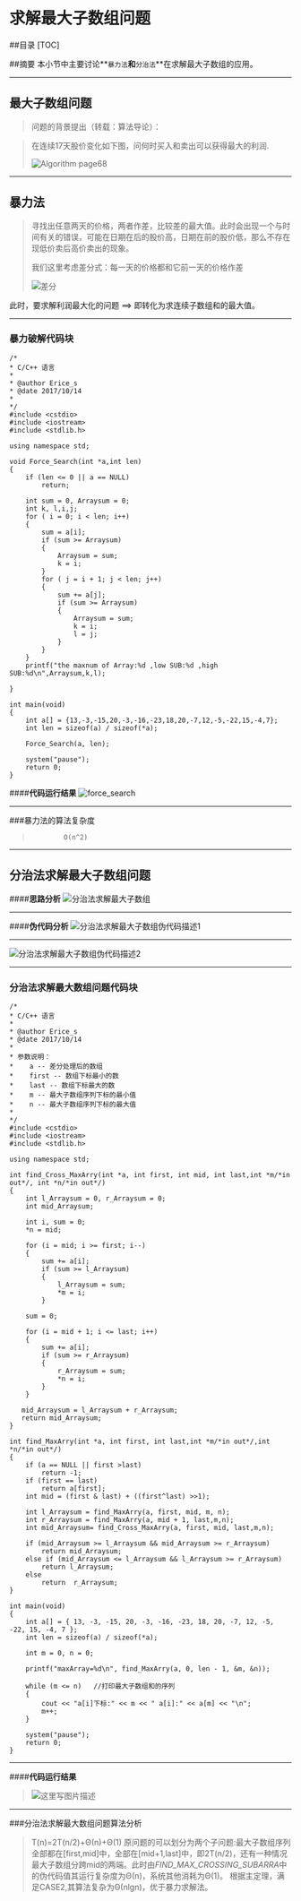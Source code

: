 ﻿# 求解最大子数组问题

##目录
[TOC]

##摘要
本小节中主要讨论**`暴力法`**和**`分治法`**在求解最大子数组的应用。

---

## 最大子数组问题

>问题的背景提出（转载：算法导论）：

>在连续17天股价变化如下图，问何时买入和卖出可以获得最大的利润.
>
>![Algorithm page68](http://img.blog.csdn.net/20171014210656046?watermark/2/text/aHR0cDovL2Jsb2cuY3Nkbi5uZXQvRXJpY2Vfcw==/font/5a6L5L2T/fontsize/400/fill/I0JBQkFCMA==/dissolve/70/gravity/SouthEast)

---

## 暴力法

> 寻找出任意两天的价格，两者作差，比较差的最大值。此时会出现一个与时间有关的错误，可能在日期在后的股价高，日期在前的股价低，那么不存在现低价卖后高价卖出的现象。
> 
> 我们这里考虑差分式：每一天的价格都和它前一天的价格作差
> 
> ![差分](http://img.blog.csdn.net/20171014211446000?watermark/2/text/aHR0cDovL2Jsb2cuY3Nkbi5uZXQvRXJpY2Vfcw==/font/5a6L5L2T/fontsize/400/fill/I0JBQkFCMA==/dissolve/70/gravity/SouthEast)

此时，要求解利润最大化的问题 ==> 即转化为求连续子数组和的最大值。

---
### 暴力破解代码块

``` c/c++
/*
* C/C++ 语言
*
* @author Erice_s
* @date 2017/10/14
*
*/
#include <cstdio>
#include <iostream>
#include <stdlib.h>

using namespace std;

void Force_Search(int *a,int len)
{
	if (len <= 0 || a == NULL)
		return;
	
	int sum = 0, Arraysum = 0;
	int k, l,i,j;
	for ( i = 0; i < len; i++)
	{
		sum = a[i];
		if (sum >= Arraysum)
		{
			Arraysum = sum;
			k = i;
		}
		for ( j = i + 1; j < len; j++)
		{
			sum += a[j];
			if (sum >= Arraysum)
			{
				Arraysum = sum;
				k = i;
				l = j;
			}
		}
	}
	printf("the maxnum of Array:%d ,low SUB:%d ,high SUB:%d\n",Arraysum,k,l);
	
}

int main(void)
{
	int a[] = {13,-3,-15,20,-3,-16,-23,18,20,-7,12,-5,-22,15,-4,7};
	int len = sizeof(a) / sizeof(*a);

	Force_Search(a, len);

	system("pause");
	return 0;
}
```

####**代码运行结果**
![force_search](http://img.blog.csdn.net/20171014212201262?watermark/2/text/aHR0cDovL2Jsb2cuY3Nkbi5uZXQvRXJpY2Vfcw==/font/5a6L5L2T/fontsize/400/fill/I0JBQkFCMA==/dissolve/70/gravity/SouthEast)

---
###暴力法的算法复杂度
>             O(n^2)

---
## 分治法求解最大子数组问题
####**思路分析**
![分治法求解最大子数组](http://img.blog.csdn.net/20171014212756407?watermark/2/text/aHR0cDovL2Jsb2cuY3Nkbi5uZXQvRXJpY2Vfcw==/font/5a6L5L2T/fontsize/400/fill/I0JBQkFCMA==/dissolve/70/gravity/SouthEast)

---
####**伪代码分析**
![分治法求解最大子数组伪代码描述1](http://img.blog.csdn.net/20171014213101335?watermark/2/text/aHR0cDovL2Jsb2cuY3Nkbi5uZXQvRXJpY2Vfcw==/font/5a6L5L2T/fontsize/400/fill/I0JBQkFCMA==/dissolve/70/gravity/SouthEast)

---
![分治法求解最大子数组伪代码描述2](http://img.blog.csdn.net/20171014213143267?watermark/2/text/aHR0cDovL2Jsb2cuY3Nkbi5uZXQvRXJpY2Vfcw==/font/5a6L5L2T/fontsize/400/fill/I0JBQkFCMA==/dissolve/70/gravity/SouthEast)

---
### 分治法求解最大数组问题代码块

``` c/c++
/*
* C/C++ 语言
*
* @author Erice_s
* @date 2017/10/14
* 
* 参数说明：
*    a -- 差分处理后的数组
*    first -- 数组下标最小的数
*    last -- 数组下标最大的数
*    m -- 最大子数组序列下标的最小值
*    n -- 最大子数组序列下标的最大值
* 
*/
#include <cstdio>
#include <iostream>
#include <stdlib.h>

using namespace std;

int find_Cross_MaxArry(int *a, int first, int mid, int last,int *m/*in out*/, int *n/*in out*/)
{
	int l_Arraysum = 0, r_Arraysum = 0;
	int mid_Arraysum;

	int i, sum = 0;
	*n = mid;
	
	for (i = mid; i >= first; i--)
	{
		sum += a[i];
		if (sum >= l_Arraysum)
		{
			l_Arraysum = sum;
			*m = i;
		}

	sum = 0;
	
	for (i = mid + 1; i <= last; i++)
	{
		sum += a[i];
		if (sum >= r_Arraysum)
		{
			r_Arraysum = sum;
			*n = i;
		}
	}

   mid_Arraysum = l_Arraysum + r_Arraysum;
   return mid_Arraysum;
}

int find_MaxArry(int *a, int first, int last,int *m/*in out*/,int *n/*in out*/)
{
	if (a == NULL || first >last)
		return -1;
	if (first == last)
		return a[first];
	int mid = (first & last) + ((first^last) >>1);

	int l_Arraysum = find_MaxArry(a, first, mid, m, n);
	int r_Arraysum = find_MaxArry(a, mid + 1, last,m,n);
	int mid_Arraysum= find_Cross_MaxArry(a, first, mid, last,m,n);

	if (mid_Arraysum >= l_Arraysum && mid_Arraysum >= r_Arraysum)
		return mid_Arraysum;
	else if (mid_Arraysum <= l_Arraysum && l_Arraysum >= r_Arraysum)
		return l_Arraysum;
	else
		return  r_Arraysum;
}

int main(void)
{
	int a[] = { 13, -3, -15, 20, -3, -16, -23, 18, 20, -7, 12, -5, -22, 15, -4, 7 };
	int len = sizeof(a) / sizeof(*a);
	
	int m = 0, n = 0;

	printf("maxArray=%d\n", find_MaxArry(a, 0, len - 1, &m, &n));

	while (m <= n)   //打印最大子数组和的序列
	{
		cout << "a[i]下标:" << m << " a[i]:" << a[m] << "\n";
		m++;
	}
		
	system("pause");
	return 0;
}
```

---
####**代码运行结果**
>![这里写图片描述](http://img.blog.csdn.net/20171014214339351?watermark/2/text/aHR0cDovL2Jsb2cuY3Nkbi5uZXQvRXJpY2Vfcw==/font/5a6L5L2T/fontsize/400/fill/I0JBQkFCMA==/dissolve/70/gravity/SouthEast)

---
###分治法求解最大数组问题算法分析
>T(n)=2T(n/2)+Θ(n)+Θ(1)
>原问题的可以划分为两个子问题:最大子数组序列全部都在[first,mid]中，全部在[mid+1,last]中，即2T(n/2)，还有一种情况最大子数组分跨mid的两端。此时由*FIND_MAX_CROSSING_SUBARRA*中的伪代码值其运行复杂度为Θ(n)，系统其他消耗为Θ(1)。
>根据主定理，满足CASE2,其算法复杂为Θ(nlgn)，优于暴力求解法。